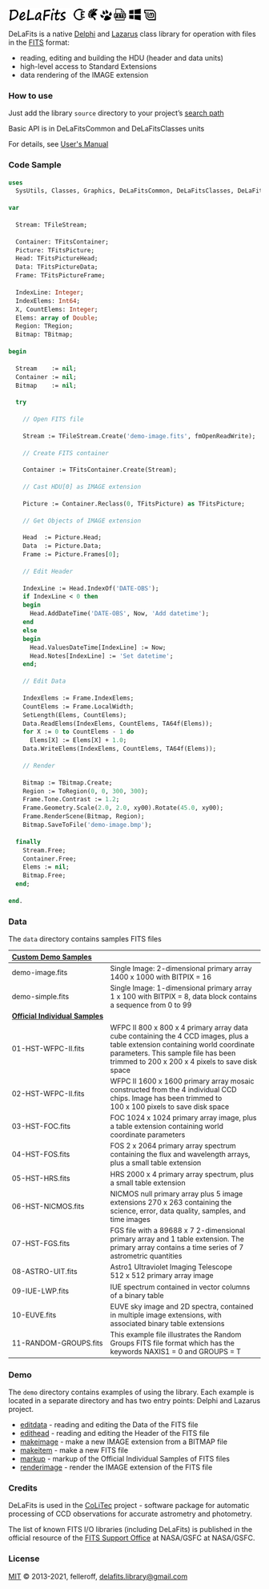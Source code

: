 ![DeLaFits](./preview.png)

DeLaFits is a native [Delphi](https://www.embarcadero.com/products/delphi) and [Lazarus](https://www.lazarus-ide.org) class library for operation with files in the [FITS](https://fits.gsfc.nasa.gov) format:

- reading, editing and building the HDU (header and data units)
- high-level access to Standard Extensions
- data rendering of the IMAGE extension

### How to use

Just add the library `source` directory to your project’s [search path](https://wiki.freepascal.org/IDE_Window:_Compiler_Options#Other_Unit_Files)

Basic API is in DeLaFitsCommon and DeLaFitsClasses units

For details, see [User's Manual](https://felleroff.github.io/delafits/)

### Code Sample

```pascal
uses
  SysUtils, Classes, Graphics, DeLaFitsCommon, DeLaFitsClasses, DeLaFitsPicture;

var

  Stream: TFileStream;

  Container: TFitsContainer;
  Picture: TFitsPicture;
  Head: TFitsPictureHead;
  Data: TFitsPictureData;
  Frame: TFitsPictureFrame;

  IndexLine: Integer;
  IndexElems: Int64;
  X, CountElems: Integer;
  Elems: array of Double;
  Region: TRegion;
  Bitmap: TBitmap;

begin

  Stream    := nil;
  Container := nil;
  Bitmap    := nil;

  try

    // Open FITS file

    Stream := TFileStream.Create('demo-image.fits', fmOpenReadWrite);

    // Create FITS container

    Container := TFitsContainer.Create(Stream);

    // Cast HDU[0] as IMAGE extension

    Picture := Container.Reclass(0, TFitsPicture) as TFitsPicture;

    // Get Objects of IMAGE extension

    Head  := Picture.Head;
    Data  := Picture.Data;
    Frame := Picture.Frames[0];

    // Edit Header

    IndexLine := Head.IndexOf('DATE-OBS');
    if IndexLine < 0 then
    begin
      Head.AddDateTime('DATE-OBS', Now, 'Add datetime');
    end
    else
    begin
      Head.ValuesDateTime[IndexLine] := Now;
      Head.Notes[IndexLine] := 'Set datetime';
    end;

    // Edit Data

    IndexElems := Frame.IndexElems;
    CountElems := Frame.LocalWidth;
    SetLength(Elems, CountElems);
    Data.ReadElems(IndexElems, CountElems, TA64f(Elems));
    for X := 0 to CountElems - 1 do
      Elems[X] := Elems[X] + 1.0;
    Data.WriteElems(IndexElems, CountElems, TA64f(Elems));

    // Render

    Bitmap := TBitmap.Create;
    Region := ToRegion(0, 0, 300, 300);
    Frame.Tone.Contrast := 1.2;
    Frame.Geometry.Scale(2.0, 2.0, xy00).Rotate(45.0, xy00);
    Frame.RenderScene(Bitmap, Region);
    Bitmap.SaveToFile('demo-image.bmp');

  finally
    Stream.Free;
    Container.Free;
    Elems := nil;
    Bitmap.Free;
  end;

end.
```

### Data

The `data` directory contains samples FITS files

| **[Custom Demo Samples](data)** |                                                                                                                                                     |
|:--------------------- |:----------------------------------------------------------------------------------------------------------------------------------------------------------------------- |
| demo-image.fits       | Single Image: 2-dimensional primary array 1400 x 1000 with BITPIX = 16                                                                              |
| demo-simple.fits      | Single Image: 1-dimensional primary array 1 x 100 with BITPIX = 8, data block contains a sequence from 0 to 99                                      |
| **[Official Individual Samples](https://fits.gsfc.nasa.gov/fits_samples.html)** |                                                                                                     |
| 01-HST-WFPC-II.fits   | WFPC II 800 x 800 x 4 primary array data cube containing the 4 CCD images, plus a table extension containing world coordinate parameters. This sample file has been trimmed to 200 x 200 x 4 pixels to save disk space |
| 02-HST-WFPC-II.fits   | WFPC II 1600 x 1600 primary array mosaic constructed from the 4 individual CCD chips. Image has been trimmed to 100 x 100 pixels to save disk space |
| 03-HST-FOC.fits       | FOC 1024 x 1024 primary array image, plus a table extension containing world coordinate parameters                                                            |
| 04-HST-FOS.fits       | FOS 2 x 2064 primary array spectrum containing the flux and wavelength arrays, plus a small table extension                                                   |
| 05-HST-HRS.fits       | HRS 2000 x 4 primary array spectrum, plus a small table extension                                                                                             |
| 06-HST-NICMOS.fits    | NICMOS null primary array plus 5 image extensions 270 x 263 containing the science, error, data quality, samples, and time images                             |
| 07-HST-FGS.fits       | FGS file with a 89688 x 7 2-dimensional primary array and 1 table extension. The primary array contains a time series of 7 astrometric quantities             |
| 08-ASTRO-UIT.fits     | Astro1 Ultraviolet Imaging Telescope 512 x 512 primary array image                                                                                            |
| 09-IUE-LWP.fits       | IUE spectrum contained in vector columns of a binary table                                                                                                              |
| 10-EUVE.fits          | EUVE sky image and 2D spectra, contained in multiple image extensions, with associated binary table extensions                                                          |
| 11-RANDOM-GROUPS.fits | This example file illustrates the Random Groups FITS file format which has the keywords NAXIS1 = 0 and GROUPS = T                                   |

### Demo

The `demo` directory contains examples of using the library. Each example is located in a separate directory and has two entry points: Delphi and Lazarus project. 

- [editdata](demo/editdata) - reading and editing the Data of the FITS file
- [edithead](demo/edithead) - reading and editing the Header of the FITS file
- [makeimage](demo/makeimage) - make a new IMAGE extension from a BITMAP file
- [makeitem](demo/makeitem) - make a new FITS file
- [markup](demo/markup) - markup of the Official Individual Samples of FITS files
- [renderimage](demo/renderimage) - render the IMAGE extension of the FITS file

### Credits

DeLaFits is used in the [CoLiTec](http://www.neoastrosoft.com) project - software package for automatic processing of CCD observations for accurate astrometry and photometry.

The list of known FITS I/O libraries (including DeLaFits) is published in the official resource of the [FITS Support Office](https://fits.gsfc.nasa.gov/fits_libraries.html) at NASA/GSFC at NASA/GSFC.

### License

[MIT](LICENSE.md) © 2013-2021, felleroff, delafits.library@gmail.com
